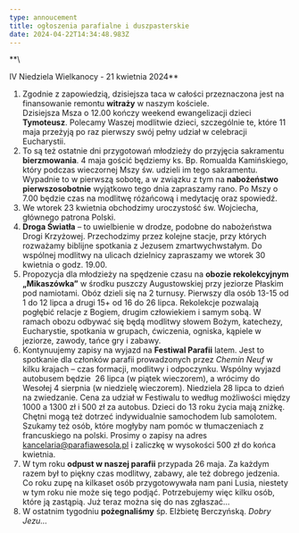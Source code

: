 ```yaml
---
type: annoucement
title: ogłoszenia parafialne i duszpasterskie
date: 2024-04-22T14:34:48.983Z
---
```

<!--StartFragment-->**\
IV Niedziela Wielkanocy - 21 kwietnia 2024**

1. Zgodnie z zapowiedzią, dzisiejsza taca w całości przeznaczona jest na finansowanie remontu **witraży** w naszym kościele.\
   Dzisiejsza Msza o 12.00 kończy weekend ewangelizacji dzieci **Tymoteusz**. Polecamy Waszej modlitwie dzieci, szczególnie te, które 11 maja przeżyją po raz pierwszy swój pełny udział w celebracji Eucharystii.
2. To są też ostatnie dni przygotowań młodzieży do przyjęcia sakramentu **bierzmowania**. 4 maja gościć będziemy ks. Bp. Romualda Kamińskiego, który podczas wieczornej Mszy św. udzieli im tego sakramentu. Wypadnie to w pierwszą sobotę, a w związku z tym na **nabożeństwo pierwszosobotnie** wyjątkowo tego dnia zapraszamy rano. Po Mszy o 7.00 będzie czas na modlitwę różańcową i medytację oraz spowiedź.
3. We wtorek 23 kwietnia obchodzimy uroczystość św. Wojciecha, głównego patrona Polski.
4. **Droga Światła** – to uwielbienie w drodze, podobne do nabożeństwa Drogi Krzyżowej. Przechodzimy przez kolejne stacje, przy których rozważamy biblijne spotkania z Jezusem zmartwychwstałym. Do wspólnej modlitwy na ulicach dzielnicy zapraszamy we wtorek 30 kwietnia o godz. 19.00.
5. Propozycja dla młodzieży na spędzenie czasu na **obozie rekolekcyjnym „Mikaszówka”** w środku puszczy Augustowskiej przy jeziorze Płaskim pod namiotami. Obóz dzieli się na 2 turnusy. Pierwszy dla osób 13-15 od 1 do 12 lipca a drugi 15+ od 16 do 26 lipca. Rekolekcje pozwalają pogłębić relacje z Bogiem, drugim człowiekiem i samym sobą. W ramach obozu odbywać się będą modlitwy słowem Bożym, katechezy, Eucharystie, spotkania w grupach, ćwiczenia, ogniska, kąpiele w jeziorze, zawody, tańce gry i zabawy. 
6. Kontynuujemy zapisy na wyjazd na **Festiwal Parafii** latem. Jest to spotkanie dla członków parafii prowadzonych przez *Chemin Neuf* w kilku krajach – czas formacji, modlitwy i odpoczynku. Wspólny wyjazd autobusem będzie  26 lipca (w piątek wieczorem), a wrócimy do Wesołej 4 sierpnia (w niedzielę wieczorem). Niedziela 28 lipca to dzień na zwiedzanie. Cena za udział w Festiwalu to według możliwości między 1000 a 1300 zł i 500 zł za autobus. Dzieci do 13 roku życia mają zniżkę. Chętni mogą też dotrzeć indywidualnie samochodem lub samolotem. Szukamy też osób, które mogłyby nam pomóc w tłumaczeniach z francuskiego na polski. Prosimy o zapisy na adres [kancelaria@parafiawesola.pl](mailto:kancelaria@parafiawesola.pl) i zaliczkę w wysokości 500 zł do końca kwietnia.
7. W tym roku **odpust w naszej parafii** przypada 26 maja. Za każdym razem był to piękny czas modlitwy, zabawy, ale też dobrego jedzenia. Co roku zupę na kilkaset osób przygotowywała nam pani Lusia, niestety w tym roku nie może się tego podjąć. Potrzebujemy więc kilku osób, które ją zastąpią. Już teraz można się do nas zgłaszać…
8. W ostatnim tygodniu **pożegnaliśmy** śp. Elżbietę Berczyńską. *Dobry Jezu…*

<!--EndFragment-->